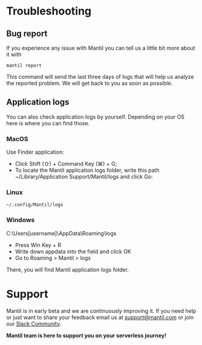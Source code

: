 # Troubleshooting

## Bug report

If you experience any issue with Mantil you can tell us a little bit more about it with
```
mantil report
``` 
This command will send the last three days of logs that will help us analyze the reported problem. We will get back to you as soon as possible.

## Application logs

You can also check application logs by yourself. Depending on your OS here is where you can find those. 

### MacOS

Use Finder application:

* Click Shift (⇧) + Command Key (⌘) + G;
* To locate the Mantil application logs folder, write this path ~/Library/Application Support/Mantil/logs and click Go:


### Linux

```
~/.config/Mantil/logs
```


### Windows

C:\Users\[username]\AppData\Roaming\logs

* Press Win Key + R
* Write down appdata into the field and click OK
* Go to Roaming > Mantil > logs

There, you will find Mantil application logs folder.

# Support

Mantil is in early beta and we are continuously improving it. If you need help or just want to share your feedback email us at [support@mantil.com](mailto:support@mantil.com?subject=Mantil%20feedback) or join our [Slack Community](https://join.slack.com/t/mantilcommunity/shared_invite/zt-z3iy0lsn-7zD_6nqEucsgygTvHmnxAw).

**Mantil team is here to support you on your serverless journey!**